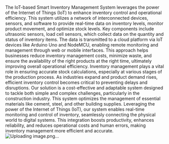 The IoT-based Smart Inventory Management System leverages the power of the Internet of Things (IoT) to enhance inventory control and operational efficiency. 
This system utilizes a network of interconnected devices, sensors, and software to provide real-time data on inventory levels, monitor product movement, and optimize stock levels. Key components include ultrasonic sensors, load cell sensors, which collect data on the quantity and status of inventory items. The data is transmitted to a cloud platform via IoT devices like Arduino Uno and NodeMCU, enabling remote monitoring and management through web or mobile interfaces. This approach helps businesses reduce inventory management costs, minimize waste, and ensure the availability of the right products at the right time, ultimately improving overall operational efficiency.
Inventory management plays a vital role in ensuring accurate stock calculations, especially at various stages of the production process. As industries expand and product demand rises, efficient inventory control becomes critical to preventing delays and disruptions.
Our solution is a cost-effective and adaptable system designed to tackle both simple and complex challenges, particularly in the construction industry. This system optimizes the management of essential materials like cement, steel, and other building supplies. Leveraging the power of the Internet of Things (IoT), our system enables real-time monitoring and control of inventory, seamlessly connecting the physical world to digital systems. This integration boosts productivity, enhances reliability, and reduces operational costs and human errors, making inventory management more efficient and accurate.
![Uploading image.png…]()
